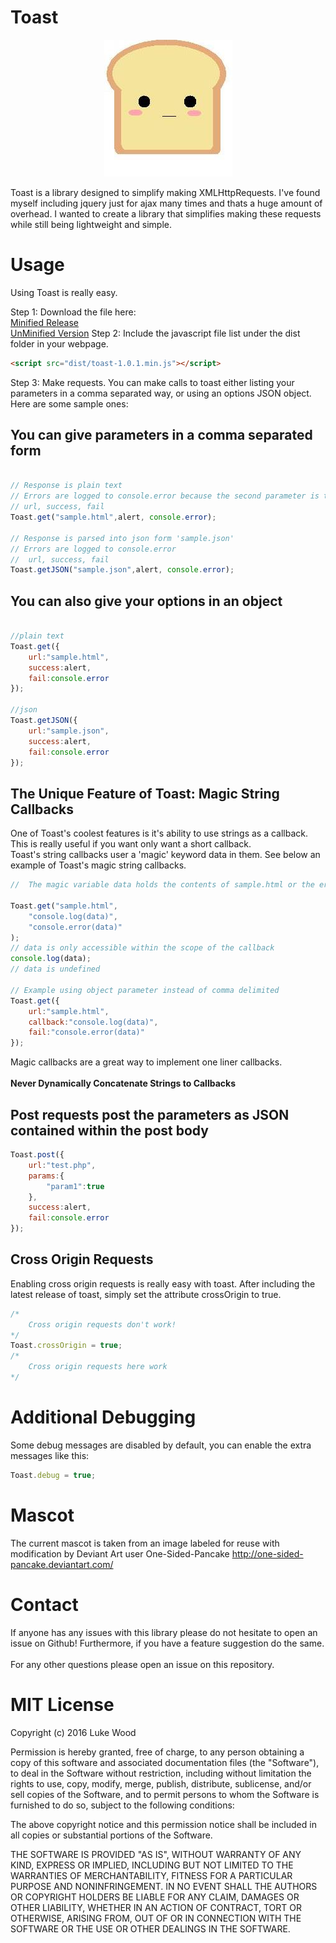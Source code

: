 # Toast
<p align="center"><img src="mascot.jpg"></img></p>

Toast is a library designed to simplify making XMLHttpRequests.  I've found myself including jquery just for ajax many times and thats a huge amount of overhead. I wanted to create a library that simplifies making these requests while still being lightweight and simple.

# Usage

Using Toast is really easy.  

Step 1:
Download the file here:
</br> [Minified Release](dist/toast-1.0.1.min.js)
</br> [UnMinified Version](dist/toast-1.0.1.js)
Step 2:
Include the javascript file list under the dist folder in your webpage.
```html
<script src="dist/toast-1.0.1.min.js"></script>
```
Step 3:
Make requests.  You can make calls to toast either listing your parameters in a comma separated way, or using an options JSON object.  Here are some sample ones:

## You can give parameters in a comma separated form
```javascript

// Response is plain text
// Errors are logged to console.error because the second parameter is the failure callback
// url, success, fail
Toast.get("sample.html",alert, console.error);

// Response is parsed into json form 'sample.json'
// Errors are logged to console.error
//  url, success, fail
Toast.getJSON("sample.json",alert, console.error);

```
## You can also give your options in an object
```javascript

//plain text
Toast.get({
    url:"sample.html",
    success:alert,
    fail:console.error
});

//json
Toast.getJSON({
    url:"sample.json",
    success:alert,
    fail:console.error
});

```

## The Unique Feature of Toast: Magic String Callbacks

One of Toast's coolest features is it's ability to use strings as a callback.  This is really useful if you want only want a short callback.</br>
Toast's string callbacks user a 'magic' keyword data in them.  See below an example of Toast's magic string callbacks.
```javascript
//  The magic variable data holds the contents of sample.html or the error message.

Toast.get("sample.html",
    "console.log(data)",
    "console.error(data)"
);
// data is only accessible within the scope of the callback
console.log(data);
// data is undefined

// Example using object parameter instead of comma delimited
Toast.get({
    url:"sample.html",
    callback:"console.log(data)",
    fail:"console.error(data)"
});
```
Magic callbacks are a great way to implement one liner callbacks.</br></br>
**Never Dynamically Concatenate Strings to Callbacks**</br>

## Post requests post the parameters as JSON contained within the post body
```javascript
Toast.post({
    url:"test.php",
    params:{
        "param1":true
    },
    success:alert,
    fail:console.error
});
```

## Cross Origin Requests
Enabling cross origin requests is really easy with toast.  After including the latest release of toast, simply set the attribute crossOrigin to true.
```javascript
/*
    Cross origin requests don't work!
*/
Toast.crossOrigin = true;
/*
    Cross origin requests here work
*/
```
# Additional Debugging
Some debug messages are disabled by default, you can enable the extra messages like this:
```javascript
Toast.debug = true;
```

# Mascot
The current mascot is taken from an image labeled for reuse with modification by Deviant Art user One-Sided-Pancake
http://one-sided-pancake.deviantart.com/

# Contact
If anyone has any issues with this library please do not hesitate to open an issue on Github!  Furthermore, if you have a feature suggestion do the same.  </br></br>
For any other questions please open an issue on this repository.

# MIT License

Copyright (c) 2016 Luke Wood

Permission is hereby granted, free of charge, to any person obtaining a copy of this software and associated documentation files (the "Software"), to deal in the Software without restriction, including without limitation the rights to use, copy, modify, merge, publish, distribute, sublicense, and/or sell copies of the Software, and to permit persons to whom the Software is furnished to do so, subject to the following conditions:

The above copyright notice and this permission notice shall be included in all copies or substantial portions of the Software.

THE SOFTWARE IS PROVIDED "AS IS", WITHOUT WARRANTY OF ANY KIND, EXPRESS OR IMPLIED, INCLUDING BUT NOT LIMITED TO THE WARRANTIES OF MERCHANTABILITY, FITNESS FOR A PARTICULAR PURPOSE AND NONINFRINGEMENT. IN NO EVENT SHALL THE AUTHORS OR COPYRIGHT HOLDERS BE LIABLE FOR ANY CLAIM, DAMAGES OR OTHER LIABILITY, WHETHER IN AN ACTION OF CONTRACT, TORT OR OTHERWISE, ARISING FROM, OUT OF OR IN CONNECTION WITH THE SOFTWARE OR THE USE OR OTHER DEALINGS IN THE SOFTWARE.
